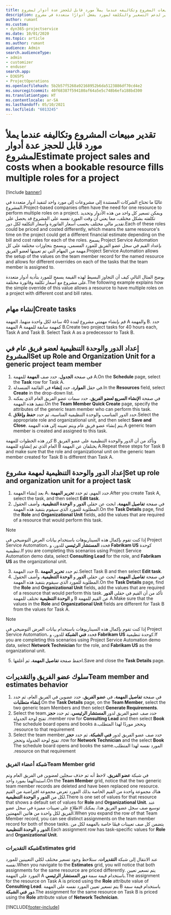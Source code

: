 ```yaml
---
title: تقدير مبيعات المشروع وتكاليفه عندما يملأ مورد قابل للحجز عدة أدوار لمشروع
description: يوفر هذا الموضوع معلومات حول كيفية استخدام أبعاد التسعير لدعم التسعير والتكلفة لمورد يشغل أدوارًا متعددة في مشروع.
author: rumant
ms.custom:
- dyn365-projectservice
ms.date: 10/01/2020
ms.topic: article
ms.author: rumant
audience: Admin
search.audienceType:
- admin
- customizer
- enduser
search.app:
- D365PS
- ProjectOperations
ms.openlocfilehash: 5b2b57f5268a92168952b6da5123886df70cd4e2
ms.sourcegitcommit: 40f68387f594180af64a5e5c748b6efa188bd300
ms.translationtype: HT
ms.contentlocale: ar-SA
ms.lasthandoff: 05/10/2021
ms.locfileid: "6013245"
---
```

# <a name="estimate-project-sales-and-costs-when-a-bookable-resource-fills-multiple-roles-for-a-project"></a><span data-ttu-id="72cac-103">تقدير مبيعات المشروع وتكاليفه عندما يملأ مورد قابل للحجز عدة أدوار لمشروع</span><span class="sxs-lookup"><span data-stu-id="72cac-103">Estimate project sales and costs when a bookable resource fills multiple roles for a project</span></span> 

[!include [banner](../includes/psa-now-project-operations.md)]

<span data-ttu-id="72cac-104">غالبًا ما تحتاج الشركات المستندة إلى مشروعات إلى مورد واحد لتنفيذ أدوار متعددة في المشروع.</span><span class="sxs-lookup"><span data-stu-id="72cac-104">Project-based companies often have the need for one resource to perform multiple roles on a project.</span></span> <span data-ttu-id="72cac-105">ويمكن تسعير كل واحد من هذه الأدوار وتحديد تكلفته بشكل مختلف، مما يعني أن وقت المورد نفسه على المشروع قد يحصل على تقدير مالي مختلف بحسب أسعار الفاتورة وأسعار التكلفة لكل دور.</span><span class="sxs-lookup"><span data-stu-id="72cac-105">Each of these roles could be priced and costed differently, which means the same resource's time on the project could get a different financial estimate depending on the bill and cost rates for each of the roles.</span></span> <span data-ttu-id="72cac-106">يسمح Project Service Automation بإعداد القيم في سجل عضو الفريق للمورد المسمى، ويسمح بتجاوزات مختلفة على كل مهمة من المهام التي تم تعيينها لعضو الفريق.</span><span class="sxs-lookup"><span data-stu-id="72cac-106">Project Service Automation allows the setup of the values on the team member record for the named resource and allows for different overrides on each of the tasks that the team member is assigned to.</span></span>

<span data-ttu-id="72cac-107">يوضح المثال التالي كيف أن التجاوز البسيط لهذه القيمة يسمح للمورد بتأدية أدوار متعددة على مشروع مع أسعار تكلفة وفاتورة مختلفة.</span><span class="sxs-lookup"><span data-stu-id="72cac-107">The following example  explains how the simple override of this value allows a resource to have multiple roles on a project with different cost and bill rates.</span></span>

## <a name="create-tasks"></a><span data-ttu-id="72cac-108">إنشاء مهام</span><span class="sxs-lookup"><span data-stu-id="72cac-108">Create tasks</span></span>
<span data-ttu-id="72cac-109">قم بإنشاء مهمتي مشروع لمدة 40 ساعة لكل واحدة منهما، المهمة A والمهمة B. حدد المهمة A كمهمة سابقة للمهمة B.</span><span class="sxs-lookup"><span data-stu-id="72cac-109">Create two project tasks for 40 hours each, Task A and Task B. Select Task A as a predecessor to Task B.</span></span>

## <a name="set-up-role-and-organization-unit-for-a-generic-project-team-member"></a><span data-ttu-id="72cac-110">إعداد الدور والوحدة التنظيمية لعضو فريق عام في المشروع</span><span class="sxs-lookup"><span data-stu-id="72cac-110">Set up Role and Organization Unit for a generic project team member</span></span>

1. <span data-ttu-id="72cac-111">في صفحة **الجدول**، حدد صف **المهمة** للمهمة A.</span><span class="sxs-lookup"><span data-stu-id="72cac-111">On the **Schedule** page, select the **Task** row for Task A.</span></span> 
2. <span data-ttu-id="72cac-112">في حقل **الموارد**، حدد **إنشاء** في القائمة المنسدلة.</span><span class="sxs-lookup"><span data-stu-id="72cac-112">In the **Resources** field, select **Create** in the drop-down list.</span></span>
3. <span data-ttu-id="72cac-113">في صفحة **الإنشاء السريع لعضو الفريق**، حدد سمات عضو الفريق العام الذي يمكنه تنفيذ هذه المهمة.</span><span class="sxs-lookup"><span data-stu-id="72cac-113">On the **Team Member Quick Create** page, specify the attributes of the generic team member who can perform this task.</span></span>
4. <span data-ttu-id="72cac-114">حدد الدور المناسب والوحدة التنظيمية المناسبة، ثم حدد **حفظ وإغلاق**.</span><span class="sxs-lookup"><span data-stu-id="72cac-114">Select the appropriate role and organizational unit, and then select **Save and Close**.</span></span> <span data-ttu-id="72cac-115">يتم إنشاء عضو فريق عام ويتم تعيينه إلى هذه المهمة.</span><span class="sxs-lookup"><span data-stu-id="72cac-115">A generic team member is created and assigned to this task.</span></span> 

<span data-ttu-id="72cac-116">كرر هذه الخطوات للمهمة B وتأكد من أن الدور والوحدة التنظيمية على عضو الفريق العام الذي تم إنشاؤه للمهمة B يختلفان عن المهمة A.</span><span class="sxs-lookup"><span data-stu-id="72cac-116">Repeat these steps for Task B and make sure that the role and organizational unit on the generic team member created for Task B is different than Task A.</span></span> 

## <a name="set-up-role-and-organization-unit-for-a-project-task"></a><span data-ttu-id="72cac-117">إعداد الدور والوحدة التنظيمية لمهمة مشروع</span><span class="sxs-lookup"><span data-stu-id="72cac-117">Set up role and organization unit for a project task</span></span>

1. <span data-ttu-id="72cac-118">بعد إنشاء المهمة A، حدد المهم، ثم حدد **تحرير المهمة**.</span><span class="sxs-lookup"><span data-stu-id="72cac-118">After you create Task A, select the task, and then select **Edit task**.</span></span>
2. <span data-ttu-id="72cac-119">في صفحة **تفاصيل المهمة**، ابحث عن حقلي **الدور** و **الوحدة التنظيمية**، وأضف الحقول المطلوبة للمورد الذي سيقوم بتنفيذ هذه المهمة.</span><span class="sxs-lookup"><span data-stu-id="72cac-119">On the **Task Details** page, find the **Role** and **Organizational Unit** fields, add the values that are required of a resource that would perform this task.</span></span> 

  > [!NOTE]
  > <span data-ttu-id="72cac-120">إذا كنت تقوم بإكمال هذه السيناريوهات باستخدام بيانات العرض التوضيحي في Project Service Automation، فحدد **المستشار الرئيسي** للدور، و **Fabrikam US** كوحدة تنظيمية.</span><span class="sxs-lookup"><span data-stu-id="72cac-120">If you are completing this scenarios using Project Service Automation demo data, select **Consulting Lead** for the role, and **Fabrikam US** as the organizational unit.</span></span>

3. <span data-ttu-id="72cac-121">حدد المهمة B، ثم حدد **تحرير المهمة**.</span><span class="sxs-lookup"><span data-stu-id="72cac-121">Select Task B and then select **Edit task**.</span></span>
4. <span data-ttu-id="72cac-122">في صفحة **تفاصيل المهمة**، ابحث عن حقلي **الدور** و **الوحدة التنظيمية**، وأضف الحقول المطلوبة للمورد الذي سيقوم بتنفيذ هذه المهمة.</span><span class="sxs-lookup"><span data-stu-id="72cac-122">On the **Task Details** page, find the **Role** and **Organizational Unit** fields, add the values that are required of a resource that would perform this task.</span></span> <span data-ttu-id="72cac-123">تأكد من أن القيم في حقلي **الدور** و **الوحدة التنظيمية** تختلف للمهمة B عن القيم للمهمة A.</span><span class="sxs-lookup"><span data-stu-id="72cac-123">Make sure that the values in the **Role** and **Organizational Unit** fields are different for Task B from the values for Task A.</span></span> 

  > [!NOTE]
  > <span data-ttu-id="72cac-124">إذا كنت تقوم بإكمال هذه السيناريوهات باستخدام بيانات العرض التوضيحي في Project Service Automation، فحدد **فني الشبكة** للدور، و **Fabrikam US** كوحدة تنظيمية.</span><span class="sxs-lookup"><span data-stu-id="72cac-124">If you are completing this scenarios using Project Service Automation demo data, select **Network Technician** for the role, and **Fabrikam US** as the organizational unit.</span></span>

5. <span data-ttu-id="72cac-125">احفظ صفحة **تفاصيل المهمة**، ثم أغلقها.</span><span class="sxs-lookup"><span data-stu-id="72cac-125">Save and close the **Task Details** page.</span></span> 

## <a name="team-member-and-estimates-behavior"></a><span data-ttu-id="72cac-126">سلوك عضو الفريق والتقديرات</span><span class="sxs-lookup"><span data-stu-id="72cac-126">Team member and estimates behavior</span></span> 

1. <span data-ttu-id="72cac-127">في صفحة **تفاصيل المهمة**، في **عضو الفريق**، حدد عضوين في الفريق العام، ثم حدد **إنشاء متطلبات**.</span><span class="sxs-lookup"><span data-stu-id="72cac-127">On the **Task Details** page, on the **Team Member**, select the two generic team Members and then select **Generate Requirements**.</span></span> 
2. <span data-ttu-id="72cac-128">حدد صف عضو الفريق لدور **المستشار الرئيسي‬‏‫**، ثم حدد **حجز**.</span><span class="sxs-lookup"><span data-stu-id="72cac-128">Select the team member row for **Consulting Lead** and then select **Book**.</span></span> <span data-ttu-id="72cac-129">تفتح لوحة الجدولة وتحجز موردًا لهذا المتطلب.</span><span class="sxs-lookup"><span data-stu-id="72cac-129">The schedule board opens and books a resource to that requirement.</span></span>
3. <span data-ttu-id="72cac-130">حدد صف عضو الفريق لدور **فني الشبكة‬‏‫**، ثم حدد **حجز**.</span><span class="sxs-lookup"><span data-stu-id="72cac-130">Select the team member row for **Network Technician** and the select **Book**.</span></span> <span data-ttu-id="72cac-131">تفتح لوحة الجدولة وتحجز المورد نفسه لهذا المتطلب.</span><span class="sxs-lookup"><span data-stu-id="72cac-131">The schedule board opens and books the same resource on that requirement.</span></span>

### <a name="team-member-grid"></a><span data-ttu-id="72cac-132">شبكة أعضاء الفريق</span><span class="sxs-lookup"><span data-stu-id="72cac-132">Team Member grid</span></span> 
<span data-ttu-id="72cac-133">في شبكة **عضو الفريق**، لاحظ أنه تم حذف سجلين لعضوين في الفريق العام وتم استبدالهما بمورد واحد.</span><span class="sxs-lookup"><span data-stu-id="72cac-133">On the **Team Member** grid, notice that the two generic team member records are deleted and have been replaced one resource.</span></span> <span data-ttu-id="72cac-134">هناك مجموعة واحدة من القيم الخاصة بذلك المورد تعرض مجموعة افتراضية من القيم لكل من **الدور** و **الوحدة التنظيمية**.</span><span class="sxs-lookup"><span data-stu-id="72cac-134">There is one set of values for that resource that shows a default set of values for **Role** and **Organizational Unit**.</span></span>
<span data-ttu-id="72cac-135">عند توسيع صف سجل عضو الفريق هذا، يمكنك الاطلاع على تعيينات مميزة في سجل عضو الفريق لكل واحدة من هاتين المهمتين.</span><span class="sxs-lookup"><span data-stu-id="72cac-135">When you expand the row of that Team Member record, you can see distinct assignments on the team member record for both of those tasks.</span></span> <span data-ttu-id="72cac-136">يتضمن كل صف تعيينات قيمًا خاصة بالمهمة لكل من **الدور** و **الوحدة التنظيمية**.</span><span class="sxs-lookup"><span data-stu-id="72cac-136">Each assignment row has task-specific values for **Role** and **Organizational Unit**.</span></span> 

### <a name="estimates-grid"></a><span data-ttu-id="72cac-137">شبكة التقديرات</span><span class="sxs-lookup"><span data-stu-id="72cac-137">Estimates grid</span></span> 
<span data-ttu-id="72cac-138">عند الانتقال إلى شبكة **التقديرات**، ستلاحظ وجود تسعير مختلف لكلي التعيينين للمورد نفسه.</span><span class="sxs-lookup"><span data-stu-id="72cac-138">When you navigate to the **Estimates** grid, you will notice that both assignments for the same resource are priced differently.</span></span>
<span data-ttu-id="72cac-139">يتم تسعير تعيين المورد على المهمة A باستخدام قيمة سمة **دور** **المستشار الرئيسي**.</span><span class="sxs-lookup"><span data-stu-id="72cac-139">The assignment for the resource on Task A is priced using the **Role** attribute value of **Consulting Lead**.</span></span> <span data-ttu-id="72cac-140">يتم تسعير تعيين المورد نفسه على المهمة B باستخدام قيمة سمة **دور** **فني الشبكة**.</span><span class="sxs-lookup"><span data-stu-id="72cac-140">The assignment for the same resource on Task B is priced using the **Role** attribute value of **Network Technician**.</span></span>



[!INCLUDE[footer-include](../includes/footer-banner.md)]